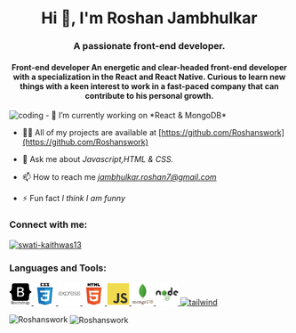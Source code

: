 <h1 align="center">Hi 👋, I'm Roshan Jambhulkar</h1>
<h3 align="center">A passionate front-end developer.</h3>
<h4 align="center">Front-end developer
An energetic and clear-headed front-end developer with a specialization in the React and React Native. Curious to learn new things with a keen interest to work in a fast-paced company that can contribute to his personal growth.</h4>
<img src="https://www.clipartmax.com/png/middle/249-2494037_open-working-on-computer-animated-gif.png" alt="coding"/>
- 🌱 I’m currently working on *React & MongoDB*

- 👨‍💻 All of my projects are available at [https://github.com/Roshanswork](https://github.com/Roshanswork)

- 💬 Ask me about *Javascript,HTML & CSS.*

- 📫 How to reach me *jambhulkar.roshan7@gmail.com*

- ⚡ Fun fact *I think I am funny*

<h3 align="left">Connect with me:</h3>
<p align="left">
<a href="linkedin.com/in/roshan-jambhulkar-0a0861136" target="blank"><img align="center" src="https://raw.githubusercontent.com/rahuldkjain/github-profile-readme-generator/master/src/images/icons/Social/linked-in-alt.svg" alt="swati-kaithwas13" height="30" width="40" /></a>
</p>

<h3 align="left">Languages and Tools:</h3>
<p align="left"> <a href="https://getbootstrap.com" target="_blank" rel="noreferrer"> <img src="https://raw.githubusercontent.com/devicons/devicon/master/icons/bootstrap/bootstrap-plain-wordmark.svg" alt="bootstrap" width="40" height="40"/> </a> <a href="https://www.w3schools.com/css/" target="_blank" rel="noreferrer"> <img src="https://raw.githubusercontent.com/devicons/devicon/master/icons/css3/css3-original-wordmark.svg" alt="css3" width="40" height="40"/> </a> <a href="https://expressjs.com" target="_blank" rel="noreferrer"> <img src="https://raw.githubusercontent.com/devicons/devicon/master/icons/express/express-original-wordmark.svg" alt="express" width="40" height="40"/> </a> <a href="https://www.w3.org/html/" target="_blank" rel="noreferrer"> <img src="https://raw.githubusercontent.com/devicons/devicon/master/icons/html5/html5-original-wordmark.svg" alt="html5" width="40" height="40"/> </a> <a href="https://developer.mozilla.org/en-US/docs/Web/JavaScript" target="_blank" rel="noreferrer"> <img src="https://raw.githubusercontent.com/devicons/devicon/master/icons/javascript/javascript-original.svg" alt="javascript" width="40" height="40"/> </a> <a href="https://www.mongodb.com/" target="_blank" rel="noreferrer"> <img src="https://raw.githubusercontent.com/devicons/devicon/master/icons/mongodb/mongodb-original-wordmark.svg" alt="mongodb" width="40" height="40"/> </a> <a href="https://nodejs.org" target="_blank" rel="noreferrer"> <img src="https://raw.githubusercontent.com/devicons/devicon/master/icons/nodejs/nodejs-original-wordmark.svg" alt="nodejs" width="40" height="40"/> </a> <a href="https://tailwindcss.com/" target="_blank" rel="noreferrer"> <img src="https://www.vectorlogo.zone/logos/tailwindcss/tailwindcss-icon.svg" alt="tailwind" width="40" height="40"/> </a> </p>

<p><img align="left" src="https://github-readme-stats.vercel.app/api/top-langs?username=Roshanswork&show_icons=true&locale=en&layout=compact" alt="Roshanswork" /></p>

<p>&nbsp;<img align="center" src="https://github-readme-stats.vercel.app/api?username=Roshanswork&show_icons=true&locale=en" alt="Roshanswork" /></p>
